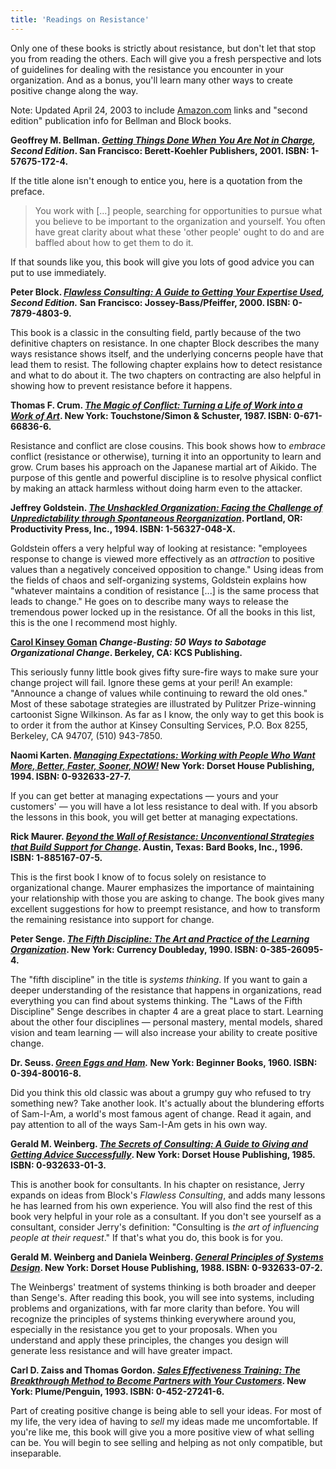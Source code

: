 ```yaml
---
title: 'Readings on Resistance'
---
```


Only one of these books is strictly about resistance,
but don't let that stop you from reading the others.
Each will give you a fresh perspective and lots of guidelines
for dealing with the resistance you encounter in your organization.
And as a bonus,
you'll learn many other ways to create positive change along the way.

Note: Updated April 24, 2003 to include
[Amazon.com](http://www.amazon.com/exec/obidos/redirect-home/dalehemery-20)
links and "second edition" publication info for Bellman and Block books.   

**Geoffrey M. Bellman.
<em><a href="http://www.amazon.com/exec/obidos/ASIN/1576751724/dalehemery-20">Getting Things Done When You Are Not in Charge</a>, Second Edition</em>.
San Francisco: Berett-Koehler Publishers, 2001.
ISBN: 1-57675-172-4.**

If the title alone isn't enough to entice you,
here is a quotation from the preface.

  > You work with [...] people,
    searching for opportunities to pursue
    what you believe to be important
    to the organization and yourself.
    You often have great clarity
    about what these 'other people' ought to do
    and are baffled about how to get them to do it.

If that sounds like you, this book will give you lots of good advice you can put to use immediately.   

**Peter Block. <em><a href="http://www.amazon.com/exec/obidos/ASIN/0787948039/dalehemery-20">Flawless Consulting: A Guide to Getting Your Expertise Used</a>, Second Edition.</em> San Francisco: Jossey-Bass/Pfeiffer, 2000. ISBN: 0-7879-4803-9.**

This book is a classic in the consulting field,
partly because of the two definitive chapters on resistance.
In one chapter Block describes the many ways resistance shows itself,
and the underlying concerns people have that lead them to resist.
The following chapter explains how to detect resistance and what to do about it.
The two chapters on contracting are also helpful in showing how to prevent resistance before it happens.   

**Thomas F. Crum. <em><a href="http://www.amazon.com/exec/obidos/ASIN/0671668366/dalehemery-20">The Magic of Conflict: Turning a Life of Work into a Work of Art</a></em>. New York: Touchstone/Simon &amp; Schuster, 1987. ISBN: 0-671-66836-6.**

Resistance and conflict are close cousins.
This book shows how to <em>embrace</em> conflict (resistance or otherwise),
turning it into an opportunity to learn and grow.
Crum bases his approach on the Japanese martial art of Aikido.
The purpose of this gentle and powerful discipline is to resolve physical conflict by making an attack harmless without doing harm even to the attacker.   

**Jeffrey Goldstein. <em><a href="http://www.amazon.com/exec/obidos/ASIN/156327048X/dalehemery-20">The Unshackled Organization: Facing the Challenge of Unpredictability through Spontaneous Reorganization</a></em>. Portland, OR: Productivity Press, Inc., 1994. ISBN: 1-56327-048-X.**


Goldstein offers a very helpful way of looking at resistance:
"employees response to change is viewed more effectively as an <em>attraction</em> to positive values than a negatively conceived opposition to change."
Using ideas from the fields of chaos and self-organizing systems,
Goldstein explains how "whatever maintains a condition of resistance [...] is the same process that leads to change."
He goes on to describe many ways to release the tremendous power locked up in the resistance.
Of all the books in this list, this is the one I recommend most highly.   

**<a href="http://www.amazon.com/exec/obidos/external-search?tag=dalehemery-20&amp;keyword=Carol%20Kinsey%20Goman&amp;mode=books">Carol Kinsey Goman</a> <em>Change-Busting: 50 Ways to Sabotage Organizational Change</em>. Berkeley, CA: KCS Publishing.**

This seriously funny little book gives fifty sure-fire ways to make sure your change project will fail.
Ignore these gems at your peril!
An example:
"Announce a change of values while continuing to reward the old ones."
Most of these sabotage strategies are illustrated by Pulitzer Prize-winning cartoonist Signe Wilkinson.
As far as I know,
the only way to get this book is to order it from the author at Kinsey Consulting Services, P.O. Box 8255, Berkeley, CA 94707, (510) 943-7850.   

**Naomi Karten. <em><a href="http://www.amazon.com/exec/obidos/ASIN/0932633277/dalehemery-20">Managing Expectations: Working with People Who Want More, Better, Faster, Sooner, NOW!</a></em> New York: Dorset House Publishing, 1994. ISBN: 0-932633-27-7.**

If you can get better at managing expectations
&#8212;
yours and your customers'
&#8212;
you will have a lot less resistance to deal with.
If you absorb the lessons in this book,
you will get better at managing expectations.   

**Rick Maurer. <em><a href="http://www.amazon.com/exec/obidos/ASIN/1885167075/dalehemery-20">Beyond the Wall of Resistance: Unconventional Strategies that Build Support for Change</a></em>. Austin, Texas: Bard Books, Inc., 1996. ISBN: 1-885167-07-5.**

This is the first book I know of to focus solely on resistance to organizational change.
Maurer emphasizes the importance of maintaining your relationship with those you are asking to change.
The book gives many excellent suggestions for how to preempt resistance,
and how to transform the remaining resistance into support for change.   

**Peter Senge. <em><a href="http://www.amazon.com/exec/obidos/ASIN/0385260954/dalehemery-20">The Fifth Discipline: The Art and Practice of the Learning Organization</a></em>. New York: Currency Doubleday, 1990. ISBN: 0-385-26095-4.**


The "fifth discipline" in the title is <em>systems thinking</em>.
If you want to gain a deeper understanding of the resistance that happens in organizations,
read everything you can find about systems thinking.
The "Laws of the Fifth Discipline" Senge describes in chapter 4 are a great place to start.
Learning about the other four disciplines &#8212; personal mastery,
mental models,
shared vision and team learning &#8212; will also increase your ability to create positive change.   

**Dr. Seuss. <em><a href="http://www.amazon.com/exec/obidos/ASIN/0394800168/dalehemery-20">Green Eggs and Ham</a>.</em> New York: Beginner Books, 1960. ISBN: 0-394-80016-8.**

Did you think this old classic was about a grumpy guy who refused to try something new?
Take another look.
It's actually about the blundering efforts of Sam-I-Am,
a world's most famous agent of change.
Read it again,
and pay attention to all of the ways Sam-I-Am gets in his own way.   

**Gerald M. Weinberg. <em><a href="http://www.amazon.com/exec/obidos/ASIN/0932633013/dalehemery-20">The Secrets of Consulting: A Guide to Giving and Getting Advice Successfully</a></em>. New York: Dorset House Publishing, 1985. ISBN: 0-932633-01-3.**

This is another book for consultants.
In his chapter on resistance,
Jerry expands on ideas from Block's <em>Flawless Consulting</em>,
and adds many lessons he has learned from his own experience.
You will also find the rest of this book very helpful in your role as a consultant.
If you don't see yourself as a consultant,
consider Jerry's definition: "Consulting is <em>the art of influencing people at their request</em>."
If that's what you do,
this book is for you.   

**Gerald M. Weinberg and Daniela Weinberg. <em><a href="http://www.amazon.com/exec/obidos/ASIN/0932633072/dalehemery-20">General Principles of Systems Design</a></em>. New York: Dorset House Publishing, 1988. ISBN: 0-932633-07-2.**

The Weinbergs' treatment of systems thinking is both broader and deeper than Senge's.
After reading this book,
you will see into systems,
including problems and organizations,
with far more clarity than before.
You will recognize the principles of systems thinking everywhere around you,
especially in the resistance you get to your proposals.
When you understand and apply these principles,
the changes you design will generate less resistance and will have greater impact.   

**Carl D. Zaiss and Thomas Gordon. <em><a href="http://www.amazon.com/exec/obidos/ASIN/0452272416/dalehemery-20">Sales Effectiveness Training: The Breakthrough Method to Become Partners with Your Customers</a></em>. New York: Plume/Penguin, 1993. ISBN: 0-452-27241-6.**

Part of creating positive change is being able to sell your ideas.
For most of my life,
the very idea of having to <em>sell</em> my ideas made me uncomfortable.
If you're like me,
this book will give you a more positive view of what selling can be.
You will begin to see selling and helping as not only compatible,
but inseparable. 
